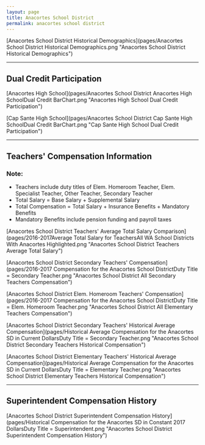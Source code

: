 ```yaml
---
layout: page
title: Anacortes School District
permalink: anacortes school district
---
```



[Anacortes School District Historical Demographics](pages/Anacortes School District Historical Demographics.png "Anacortes School District Historical Demographics")

___

## Dual Credit Participation

[Anacortes High School](pages/Anacortes School District Anacortes High SchoolDual Credit BarChart.png "Anacortes High School Dual Credit Participation")

[Cap Sante High School](pages/Anacortes School District Cap Sante High SchoolDual Credit BarChart.png "Cap Sante High School Dual Credit Participation")


___

## Teachers' Compensation Information
### Note:
- Teachers include duty titles of Elem. Homeroom Teacher, Elem. Specialist Teacher, Other Teacher, Secondary Teacher
- Total Salary = Base Salary + Supplemental Salary
- Total Compensation = Total Salary + Insurance Benefits + Mandatory Benefits
- Mandatory Benefits include pension funding and payroll taxes

[Anacortes School District Teachers' Average Total Salary Comparison](pages/2016-2017Average Total Salary for TeachersAll WA School Districts With Anacortes Highlighted.png "Anacortes School District Teachers Average Total Salary")

[Anacortes School District Secondary Teachers' Compensation](pages/2016-2017 Compensation for the Anacortes School DistrictDuty Title = Secondary Teacher.png "Anacortes School District All Secondary Teachers Compensation")

[Anacortes School District Elem. Homeroom Teachers' Compensation](pages/2016-2017 Compensation for the Anacortes School DistrictDuty Title = Elem. Homeroom Teacher.png "Anacortes School District All Elementary Teachers Compensation")

[Anacortes School District Secondary Teachers' Historical Average Compensation](pages/Historical Average Compensation for the Anacortes SD in Current DollarsDuty Title = Secondary Teacher.png "Anacortes School District Secondary Teachers Historical Compensation")

[Anacortes School District Elementary Teachers' Historical Average Compensation](pages/Historical Average Compensation for the Anacortes SD in Current DollarsDuty Title = Elementary Teacher.png "Anacortes School District Elementary Teachers Historical Compensation")


___

## Superintendent Compensation History

[Anacortes School District Superintendent Compensation History](pages/Historical Compensation for the Anacortes SD in Constant 2017 DollarsDuty Title = Superintendent.png "Anacortes School District Superintendent Compensation History")

